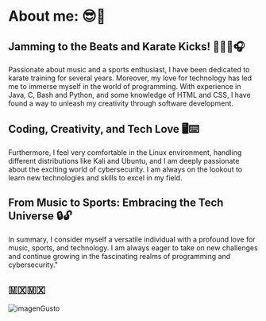 
#  About me: 😎💭 


## Jamming to the Beats and Karate Kicks! 🥋👊🏼🎧
Passionate about music and a sports enthusiast, I have been dedicated to karate training for several years. Moreover, my love for technology 
has led me to immerse myself in the world of programming. With experience in Java, C, Bash and Python, and some knowledge of HTML and CSS, I have 
found a way to unleash my creativity through software development.


## Coding, Creativity, and Tech Love 🖥️⌨️
Furthermore, I feel very comfortable in the Linux environment, handling different distributions like Kali and Ubuntu, and I am deeply 
passionate about the exciting world of cybersecurity. I am always on the lookout to learn new technologies and skills to excel in my field.


## From Music to Sports: Embracing the Tech Universe 🔒🔓
In summary, I consider myself a versatile individual with a profound love for music, sports, and technology. I am always eager to take on 
new challenges and continue growing in the fascinating realms of programming and cybersecurity."

## 🇲🇽🇲🇽

![imagenGusto](https://github.com/PotatoLC/PotatoLC/assets/134663368/4c2fed4f-1323-4148-aa2b-cf93da6545ba)
